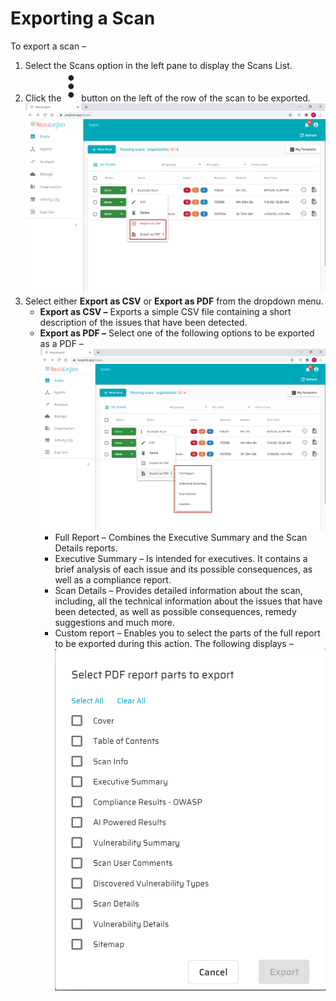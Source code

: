 # Exporting a Scan
To export a scan –
1. Select the Scans option in the left pane to display the Scans List.
2. Click the ![Dots](media/dots.png ':size=1%') button on the left of the row of the scan to be exported.\
![Export-Scan](media/export-scan-1.png ':size=45%')
3. Select either **Export as CSV** or **Export as PDF** from the dropdown menu.
    * **Export as CSV –** Exports a simple CSV file containing a short description of the issues that have been detected. 
    * **Export as PDF –** Select one of the following options to be exported as a PDF –\
    ![Export-Scan-PDF](media/export-scan-2.png ':size=45%')
        * Full Report – Combines the Executive Summary and the Scan Details reports.
        * Executive Summary – Is intended for executives. It contains a brief analysis of each issue and its possible consequences, as well as a compliance report.
        * Scan Details – Provides detailed information about the scan, including, all the technical information about the issues that have been detected, as well as possible consequences, remedy suggestions and much more.
        * Custom report – Enables you to select the parts of the full report to be exported during this action. The following displays –\
        ![Export-Scan-PDF-2](media/export-scan-3.png ':size=45%')


